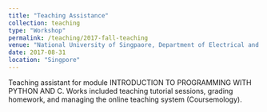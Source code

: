 ```yaml
---
title: "Teaching Assistance"
collection: teaching
type: "Workshop"
permalink: /teaching/2017-fall-teaching
venue: "National University of Singpaore, Department of Electrical and Computer Engineering"
date: 2017-08-31
location: "Singpore"
---
```


Teaching assistant for module INTRODUCTION TO PROGRAMMING WITH PYTHON AND C. Works included teaching tutorial sessions, grading homework, and managing the online teaching system (Coursemology).


